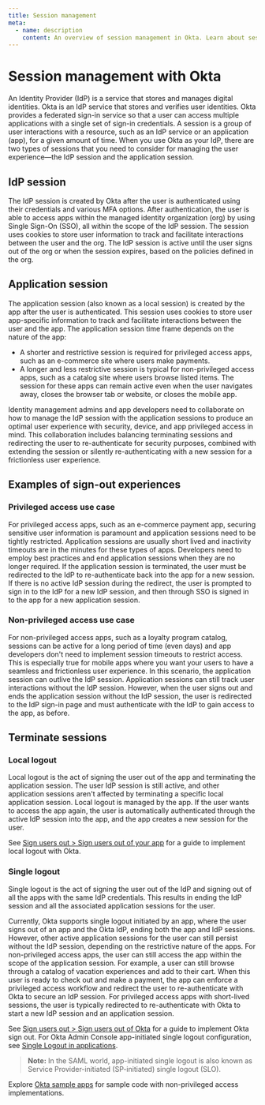 ```yaml
---
title: Session management
meta:
  - name: description
    content: An overview of session management in Okta. Learn about sessions in Okta and what kind of session sign out to implement.
---
```


# Session management with Okta

An Identity Provider (IdP) is a service that stores and manages digital identities. Okta is an IdP service that stores and verifies user identities. Okta provides a federated sign-in service so that a user can access multiple applications with a single set of sign-in credentials. A session is a group of user interactions with a resource, such as an IdP service or an application (app), for a given amount of time. When you use Okta as your IdP, there are two types of sessions that you need to consider for managing the user experience&mdash;the IdP session and the application session.

## IdP session

The IdP session is created by Okta after the user is authenticated using their credentials and various MFA options. After authentication, the user is able to access apps within the managed identity organization (org) by using Single Sign-On (SSO), all within the scope of the IdP session. The session uses cookies to store user information to track and facilitate interactions between the user and the org. The IdP session is active until the user signs out of the org or when the session expires, based on the policies defined in the org.

## Application session

The application session (also known as a local session) is created by the app after the user is authenticated. This session uses cookies to store user app-specific information to track and facilitate interactions between the user and the app. The application session time frame depends on the nature of the app:

* A shorter and restrictive session is required for privileged access apps, such as an e-commerce site where users make payments.
* A longer and less restrictive session is typical for non-privileged access apps, such as a catalog site where users browse listed items. The session for these apps can remain active even when the user navigates away, closes the browser tab or website, or closes the mobile app.

Identity management admins and app developers need to collaborate on how to manage the IdP session with the application sessions to produce an optimal user experience with security, device, and app privileged access in mind. This collaboration includes balancing terminating sessions and redirecting the user to re-authenticate for security purposes, combined with extending the session or silently re-authenticating with a new session for a frictionless user experience.

## Examples of sign-out experiences

### Privileged access use case

For privileged access apps, such as an e-commerce payment app, securing sensitive user information is paramount and application sessions need to be tightly restricted. Application sessions are usually short lived and inactivity timeouts are in the minutes for these types of apps. Developers need to employ best practices and end application sessions when they are no longer required. If the application session is terminated, the user must be redirected to the IdP to re-authenticate back into the app for a new session. If there is no active IdP session during the redirect, the user is prompted to sign in to the IdP for a new IdP session, and then through SSO is signed in to the app for a new application session.

### Non-privileged access use case

For non-privileged access apps, such as a loyalty program catalog, sessions can be active for a long period of time (even days) and app developers don't need to implement session timeouts to restrict access. This is especially true for mobile apps where you want your users to have a seamless and frictionless user experience. In this scenario, the application session can outlive the IdP session. Application sessions can still track user interactions without the IdP session. However, when the user signs out and ends the application session without the IdP session, the user is redirected to the IdP sign-in page and must authenticate with the IdP to gain access to the app, as before.

## Terminate sessions

### Local logout

Local logout is the act of signing the user out of the app and terminating the application session. The user IdP session is still active, and other application sessions aren't affected by terminating a specific local application session. Local logout is managed by the app. If the user wants to access the app again, the user is automatically authenticated through the active IdP session into the app, and the app creates a new session for the user.

See [Sign users out > Sign users out of your app](/docs/guides/sign-users-out/-/main/#sign-users-out-of-your-app) for a guide to implement local logout with Okta.

### Single logout

Single logout is the act of signing the user out of the IdP and signing out of all the apps with the same IdP credentials. This results in ending the IdP session and all the associated application sessions for the user.

Currently, Okta supports single logout initiated by an app, where the user signs out of an app and the Okta IdP, ending both the app and IdP sessions. However, other active application sessions for the user can still persist without the IdP session, depending on the restrictive nature of the apps. For non-privileged access apps, the user can still access the app within the scope of the application session. For example, a user can still browse through a catalog of vacation experiences and add to their cart. When this user is ready to check out and make a payment, the app can enforce a privileged access workflow and redirect the user to re-authenticate with Okta to secure an IdP session. For privileged access apps with short-lived sessions, the user is typically redirected to re-authenticate with Okta to start a new IdP session and an application session.

See [Sign users out > Sign users out of Okta](/docs/guides/sign-users-out/) for a guide to implement Okta sign out. For Okta Admin Console app-initiated single logout configuration, see [Single Logout in applications](https://help.okta.com/okta_help.htm?id=ext_Apps_Single_Logout).

> **Note:** In the SAML world, app-initiated single logout is also known as Service Provider-initiated (SP-initiated) single logout (SLO).

Explore [Okta sample apps](/docs/guides/quickstart/cli/main/#start-from-a-sample-app) for sample code with non-privileged access implementations.
